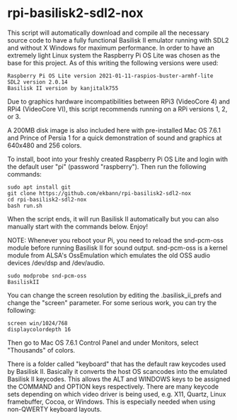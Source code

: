 # rpi-basilisk2-sdl2-nox

This script will automatically download and compile all the necessary source code to have a fully functional Basilisk II emulator running with SDL2 and without X Windows for maximum performance. In order to have an extremely light Linux system the Raspberry Pi OS Lite was chosen as the base for this project. As of this writing the following versions were used:

    Raspberry Pi OS Lite version 2021-01-11-raspios-buster-armhf-lite
    SDL2 version 2.0.14
    Basilisk II version by kanjitalk755

Due to graphics hardware incompatibilities between RPi3 (VideoCore 4) and RPi4 (VideoCore VI), this script recommends running on a RPi versions 1, 2, or 3.

A 200MB disk image is also included here with pre-installed Mac OS 7.6.1 and Prince of Persia 1 for a quick demonstration of sound and graphics at 640x480 and 256 colors.

To install, boot into your freshly created Raspberry Pi OS Lite and login with the default user "pi" (password "raspberry"). Then run the following commands:

    sudo apt install git
    git clone https://github.com/ekbann/rpi-basilisk2-sdl2-nox
    cd rpi-basilisk2-sdl2-nox
    bash run.sh

When the script ends, it will run Basilisk II automatically but you can also manually start with the commands below. Enjoy!

NOTE: Whenever you reboot your Pi, you need to reload the snd-pcm-oss module before running Basilisk II for sound output. snd-pcm-oss is a kernel module from ALSA's OssEmulation which emulates the old OSS audio devices /dev/dsp and /dev/audio.

    sudo modprobe snd-pcm-oss
    BasiliskII
    
You can change the screen resolution by editing the .basilisk_ii_prefs and change the "screen" parameter. For some serious work, you can try the following:

    screen win/1024/768
    displaycolordepth 16

Then go to Mac OS 7.6.1 Control Panel and under Monitors, select "Thousands" of colors.

There is a folder called "keyboard" that has the default raw keycodes used by Basilisk II. Basically it converts the host OS scancodes into the emulated Basilisk II keycodes. This allows the ALT and WINDOWS keys to be assigned the COMMAND and OPTION keys respectively. There are many keycode sets depending on which video driver is being used, e.g. X11, Quartz, Linux framebuffer, Cocoa, or Windows. This is especially needed when using non-QWERTY keyboard layouts.
